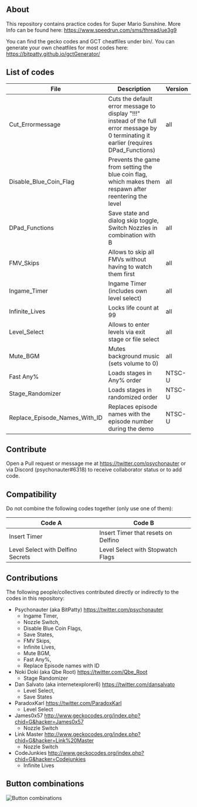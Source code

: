 ## About

This repository contains practice codes for Super Mario Sunshine. More Info can be found here: https://www.speedrun.com/sms/thread/ue3g9

You can find the gecko codes and GCT cheatfiles under bin/. You can generate your own cheatfiles for most codes here: https://bitpatty.github.io/gctGenerator/


## List of codes 

| File                   | Description                                                                                                   | Version |
|------------------------|---------------------------------------------------------------------------------------------------------------|---------|
| Cut_Errormessage       | Cuts the default error message to display "!!!" instead of the full error message by 0 terminating it earlier (requires DPad_Functions) | all     |
| Disable_Blue_Coin_Flag | Prevents the game from setting the blue coin flag, which makes them respawn after reentering the level        | all     |
| DPad_Functions         | Save state and dialog skip toggle, Switch Nozzles in combination with B                                       | all     |
| FMV_Skips              | Allows to skip all FMVs without having to watch them first                                                    | all     |
| Ingame_Timer       	 | Ingame Timer (includes own level select)                                               						 | all     |
| Infinite_Lives         | Locks life count at 99                                                                                        | all     |
| Level_Select           | Allows to enter levels via exit stage or file select                                                          | all     |
| Mute_BGM               | Mutes background music (sets volume to 0)                                                                     | all 	   |
| Fast Any%              | Loads stages in Any% order                                                                    				 | NTSC-U  |
| Stage_Randomizer       | Loads stages in randomized order                                                                              | NTSC-U  |
| Replace_Episode_Names_With_ID    | Replaces episode names with the episode number during the demo                                      | NTSC-U  |


## Contribute 

Open a Pull request or message me at https://twitter.com/psychonauter or via Discord (psychonauter#6318) to receive collaborator status or to add code. 

## Compatibility

Do not combine the following codes together (only use one of them):

| Code A                            | Code B                               |                                                                          
|-----------------------------------|--------------------------------------|
| Insert Timer       	 			|  Insert Timer that resets on Delfino |
| Level Select with Delfino Secrets |  Level Select with Stopwatch Flags   |

## Contributions

The following people/collectives contributed directly or indirectly to the codes in this repository:

* Psychonauter (aka BitPatty) https://twitter.com/psychonauter
    * Ingame Timer, 
    * Nozzle Switch, 
    * Disable Blue Coin Flags, 
    * Save States, 
    * FMV Skips, 
    * Infinite Lives, 
    * Mute BGM,
	* Fast Any%,
	* Replace Episode names with ID
* Noki Doki (aka Qbe Root) https://twitter.com/Qbe_Root
	* Stage Randomizer
* Dan Salvato (aka internetexplorer6) https://twitter.com/dansalvato
    * Level Select, 
    * Save States 
* ParadoxKarl https://twitter.com/ParadoxKarl
    * Level Select
* James0x57 http://www.geckocodes.org/index.php?chid=G&hacker=James0x57
    * Nozzle Switch 
* Link Master http://www.geckocodes.org/index.php?chid=G&hacker=Link%20Master
    * Nozzle Switch 
* CodeJunkies http://www.geckocodes.org/index.php?chid=G&hacker=Codejunkies
    * Infinite Lives 
	
	
## Button combinations 

![Button combinations](http://i.imgur.com/E4Qva3w.png)